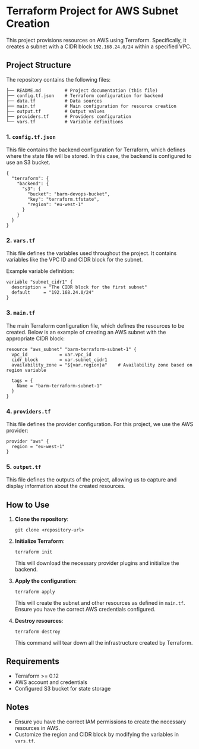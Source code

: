 # Terraform Project for AWS Subnet Creation

This project provisions resources on AWS using Terraform. Specifically, it creates a subnet with a CIDR block `192.168.24.0/24` within a specified VPC.

## Project Structure

The repository contains the following files:

```
├── README.md         # Project documentation (this file)
├── config.tf.json    # Terraform configuration for backend
├── data.tf           # Data sources
├── main.tf           # Main configuration for resource creation
├── output.tf         # Output values
├── providers.tf      # Providers configuration
└── vars.tf           # Variable definitions
```

### 1. `config.tf.json`
This file contains the backend configuration for Terraform, which defines where the state file will be stored. In this case, the backend is configured to use an S3 bucket.

```
{
  "terraform": {
    "backend": {
      "s3": {
        "bucket": "barm-devops-bucket",
        "key": "terraform.tfstate",
        "region": "eu-west-1"
      }
    }
  }
}
```

### 2. `vars.tf`
This file defines the variables used throughout the project. It contains variables like the VPC ID and CIDR block for the subnet.

Example variable definition:
```
variable "subnet_cidr1" {
  description = "The CIDR block for the first subnet"
  default     = "192.168.24.0/24"
}
```

### 3. `main.tf`
The main Terraform configuration file, which defines the resources to be created. Below is an example of creating an AWS subnet with the appropriate CIDR block:

```
resource "aws_subnet" "barm-terraform-subnet-1" {
  vpc_id            = var.vpc_id
  cidr_block        = var.subnet_cidr1
  availability_zone = "${var.region}a"    # Availability zone based on region variable
  
  tags = {
    Name = "barm-terraform-subnet-1"
  }
}
```

### 4. `providers.tf`
This file defines the provider configuration. For this project, we use the AWS provider:

```
provider "aws" {
  region = "eu-west-1"
}
```

### 5. `output.tf`
This file defines the outputs of the project, allowing us to capture and display information about the created resources.

## How to Use

1. **Clone the repository**:
   ```
   git clone <repository-url>
   ```

2. **Initialize Terraform**:
   ```
   terraform init
   ```

   This will download the necessary provider plugins and initialize the backend.

3. **Apply the configuration**:
   ```
   terraform apply
   ```

   This will create the subnet and other resources as defined in `main.tf`. Ensure you have the correct AWS credentials configured.

4. **Destroy resources**:
   ```
   terraform destroy
   ```

   This command will tear down all the infrastructure created by Terraform.

## Requirements

- Terraform >= 0.12
- AWS account and credentials
- Configured S3 bucket for state storage

## Notes

- Ensure you have the correct IAM permissions to create the necessary resources in AWS.
- Customize the region and CIDR block by modifying the variables in `vars.tf`.
